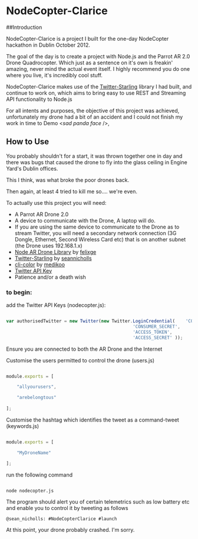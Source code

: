 NodeCopter-Clarice
==================

##Introduction

NodeCopter-Clarice is a project I built for the one-day NodeCopter hackathon in Dublin October 2012.

The goal of the day is to create a project with Node.js and the Parrot AR 2.0 Drone Quadrocopter. Which just as a sentence on it's own is freakin' amazing, never mind the actual event itself. I highly recommend you do one where you live, it's incredibly cool stuff.

NodeCopter-Clarice makes use of the [Twitter-Starling](https://github.com/seannicholls/Twitter-Starling) library I had built, and continue to work on, which aims to bring easy to use REST and Streaming API functionality to Node.js 

For all intents and purposes, the objective of this project was achieved, unfortunately my drone had a bit of an accident and I could not finish my work in time to Demo <*sad panda face* />,

## How to Use

You probably shouldn't for a start, it was thrown together one in day and there was bugs that caused the drone to fly into the glass ceiling in Engine Yard's Dublin offices.

This I think, was what broke the poor drones back. 

Then again, at least 4 tried to kill me so.... we're even.

To actually use this project you will need:

* A Parrot AR Drone 2.0
* A device to communicate with the Drone, A laptop will do.
* If you are using the same device to communicate to the Drone as to stream Twitter, you will need a secondary network connection (3G Dongle, Ethernet, Second Wireless Card etc) that is on another subnet (the Drone uses 192.168.1.x)
* [Node AR Drone Library](https://github.com/felixge/node-ar-drone) by [felixge](https://github.com/felixge)
* [Twitter-Starling](https://github.com/seannicholls/Twitter-Starling) by [seannicholls](https://github.com/seannicholls)
* [cli-color]() by [medikoo](https://github.com/medikoo)
* [Twitter API Key](https://dev.twitter.com/discussions/631)
* Patience and/or a death wish

### to begin:

add the Twitter API Keys  (nodecopter.js): 

```javascript

var authorisedTwitter = new Twitter(new Twitter.LoginCredential(	'CONSUMER_TOKEN',
												'CONSUMER_SECRET',
												'ACCESS_TOKEN',
												'ACCESS_SECRET'	));

```

Ensure you are connected to both the AR Drone and the Internet

Customise the users permitted to control the drone (users.js)

```javascript

module.exports = [

	"allyourusers",

	"arebelongtous"
	
];

```
Customise the hashtag which identifies the tweet as a command-tweet (keywords.js)

```javascript

module.exports = [

	"MyDroneName"

];

```

run the following command


```bash

node nodecopter.js

```

The program should alert you of certain telemetrics such as low battery etc and enable you to control it by tweeting as follows

```
@sean_nicholls: #NodeCopterClarice #launch
```

At this point, your drone probably crashed. I'm sorry.